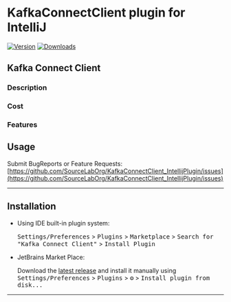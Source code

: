 # KafkaConnectClient plugin for IntelliJ

[![Version](https://img.shields.io/jetbrains/plugin/v/17440.svg)](https://plugins.jetbrains.com/plugin/17440)
[![Downloads](https://img.shields.io/jetbrains/plugin/d/17440.svg)](https://plugins.jetbrains.com/plugin/17440)

<!-- Plugin description -->
## Kafka Connect Client

### Description

### Cost

### Features

## Usage

Submit BugReports or Feature Requests: [https://github.com/SourceLabOrg/KafkaConnectClient_IntellijPlugin/issues](https://github.com/SourceLabOrg/KafkaConnectClient_IntellijPlugin/issues)


<!-- Plugin description end -->

---

## Installation

- Using IDE built-in plugin system:
  
  <kbd>Settings/Preferences</kbd> > <kbd>Plugins</kbd> > <kbd>Marketplace</kbd> > <kbd>Search for "Kafka Connect Client"</kbd> >
  <kbd>Install Plugin</kbd>
  
- JetBrains Market Place:

  Download the [latest release](https://plugins.jetbrains.com/plugin/17440-php-data-object-generator) and install it manually using
  <kbd>Settings/Preferences</kbd> > <kbd>Plugins</kbd> > <kbd>⚙️</kbd> > <kbd>Install plugin from disk...</kbd>

---

